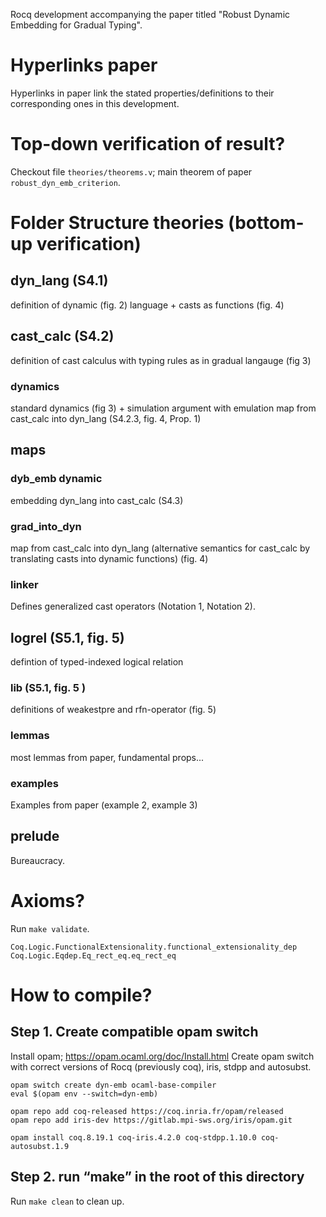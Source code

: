 Rocq development accompanying the paper titled "Robust Dynamic Embedding for Gradual Typing".

# Hyperlinks paper

Hyperlinks in paper link the stated properties/definitions to their corresponding ones in this development.

# Top-down verification of result?

Checkout file `theories/theorems.v`; main theorem of paper `robust_dyn_emb_criterion`.

# Folder Structure theories (bottom-up verification)

## dyn_lang (S4.1)
definition of dynamic (fig. 2) language + casts as functions (fig. 4)

## cast_calc (S4.2)
definition of cast calculus with typing rules as in gradual langauge (fig 3)
### dynamics
standard dynamics (fig 3) + simulation argument with emulation map from cast_calc into dyn_lang (S4.2.3, fig. 4, Prop. 1)

## maps
### dyb_emb dynamic 
embedding dyn_lang into cast_calc (S4.3)
### grad_into_dyn
map from cast_calc into dyn_lang (alternative semantics for cast_calc by translating casts into dynamic functions) (fig. 4)
### linker
Defines generalized cast operators (Notation 1, Notation 2).
## logrel (S5.1, fig. 5)
defintion of typed-indexed logical relation
### lib (S5.1, fig. 5 )
definitions of weakestpre and rfn-operator (fig. 5)
### lemmas
most lemmas from paper, fundamental props...
### examples
Examples from paper (example 2, example 3)
## prelude
Bureaucracy.

# Axioms?

Run `make validate`.

```
Coq.Logic.FunctionalExtensionality.functional_extensionality_dep
Coq.Logic.Eqdep.Eq_rect_eq.eq_rect_eq
```

# How to compile?

## Step 1. Create compatible opam switch

Install opam; https://opam.ocaml.org/doc/Install.html
Create opam switch with correct versions of Rocq (previously coq), iris, stdpp and autosubst. 

```
opam switch create dyn-emb ocaml-base-compiler
eval $(opam env --switch=dyn-emb)

opam repo add coq-released https://coq.inria.fr/opam/released
opam repo add iris-dev https://gitlab.mpi-sws.org/iris/opam.git

opam install coq.8.19.1 coq-iris.4.2.0 coq-stdpp.1.10.0 coq-autosubst.1.9

```

## Step 2. run “make” in the root of this directory

Run `make clean` to clean up.